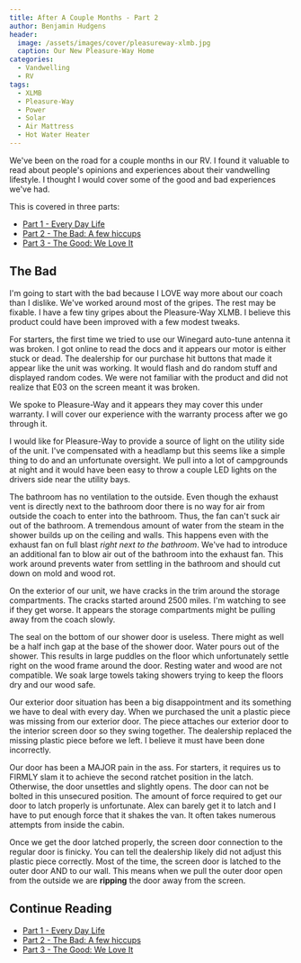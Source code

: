 ```yaml
---
title: After A Couple Months - Part 2
author: Benjamin Hudgens
header:
  image: /assets/images/cover/pleasureway-xlmb.jpg
  caption: Our New Pleasure-Way Home
categories:
  - Vandwelling
  - RV
tags:
  - XLMB
  - Pleasure-Way
  - Power
  - Solar
  - Air Mattress
  - Hot Water Heater
---
```


We've been on the road for a couple months in our RV.  I found it valuable to read about people's opinions and experiences about their vandwelling lifestyle.  I thought I would cover some of the good and bad experiences we've had.  

This is covered in three parts:

- [Part 1 - Every Day Life](http://chasingsixty.com/vandwelling/rv/Two-Months-In-Pleasure-Way-XLMB-Part-1/)
- [Part 2 - The Bad: A few hiccups](http://chasingsixty.com/vandwelling/rv/Two-Months-In-Pleasure-Way-XLMB-Part-2/)
- [Part 3 - The Good: We Love It](http://chasingsixty.com/vandwelling/rv/Two-Months-In-Pleasure-Way-XLMB-Part-3/)

## The Bad

I'm going to start with the bad because I LOVE way more about our coach than I dislike.  We've worked around most of the gripes.  The rest may be fixable.  I have a few tiny gripes about the Pleasure-Way XLMB.  I believe this product could have been improved with a few modest tweaks.  

For starters, the first time we tried to use our Winegard auto-tune antenna it was broken.  I got online to read the docs and it appears our motor is either stuck or dead.  The dealership for our purchase hit buttons that made it appear like the unit was working.  It would flash and do random stuff and displayed random codes.  We were not familiar with the product and did not realize that E03 on the screen meant it was broken.  

We spoke to Pleasure-Way and it appears they may cover this under warranty.  I will cover our experience with the warranty process after we go through it.

I would like for Pleasure-Way to provide a source of light on the utility side of the unit.  I've compensated with a headlamp but this seems like a simple thing to do and an unfortunate oversight.  We pull into a lot of campgrounds at night and it would have been easy to throw a couple LED lights on the drivers side near the utility bays.  

The bathroom has no ventilation to the outside.  Even though the exhaust vent is directly next to the bathroom door there is no way for air from outside the coach to enter into the bathroom.  Thus, the fan can't suck air out of the bathroom.  A tremendous amount of water from the steam in the shower builds up on the ceiling and walls.  This happens even with the exhaust fan on full blast _right next to the bathroom_.  We've had to introduce an additional fan to blow air out of the bathroom into the exhaust fan.  This work around prevents water from settling in the bathroom and should cut down on mold and wood rot.  

On the exterior of our unit, we have cracks in the trim around the storage compartments.  The cracks started around 2500 miles. I'm watching to see if they get worse.  It appears the storage compartments might be pulling away from the coach slowly.  

The seal on the bottom of our shower door is useless.  There might as well be a half inch gap at the base of the shower door.  Water pours out of the shower.  This results in large puddles on the floor which unfortunately settle right on the wood frame around the door.  Resting water and wood are not compatible.  We soak large towels taking showers trying to keep the floors dry and our wood safe.

Our exterior door situation has been a big disappointment and its something we have to deal with every day. When we purchased the unit a plastic piece was missing from our exterior door.  The piece attaches our exterior door to the interior screen door so they swing together.  The dealership replaced the missing plastic piece before we left.  I believe it must have been done incorrectly.  

Our door has been a MAJOR pain in the ass.  For starters, it requires us to FIRMLY slam it to achieve the second ratchet position in the latch.  Otherwise, the door unsettles and slightly opens.  The door can not be bolted in this unsecured position.  The amount of force required to get our door to latch properly is unfortunate.  Alex can barely get it to latch and I have to put enough force that it shakes the van.  It often takes numerous attempts from inside the cabin.

Once we get the door latched properly, the screen door connection to the regular door is finicky.  You can tell the dealership likely did not adjust this plastic piece correctly.  Most of the time, the screen door is latched to the outer door AND to our wall.  This means when we pull the outer door open from the outside we are **ripping** the door away from the screen.  

## Continue Reading

- [Part 1 - Every Day Life](http://chasingsixty.com/vandwelling/rv/Two-Months-In-Pleasure-Way-XLMB-Part-1/)
- [Part 2 - The Bad: A few hiccups](http://chasingsixty.com/vandwelling/rv/Two-Months-In-Pleasure-Way-XLMB-Part-2/)
- [Part 3 - The Good: We Love It](http://chasingsixty.com/vandwelling/rv/Two-Months-In-Pleasure-Way-XLMB-Part-3/)
